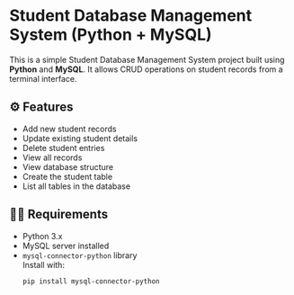 # Student Database Management System (Python + MySQL)

This is a simple Student Database Management System project built using **Python** and **MySQL**. It allows CRUD operations on student records from a terminal interface.

## ⚙️ Features

- Add new student records
- Update existing student details
- Delete student entries
- View all records
- View database structure
- Create the student table
- List all tables in the database

## 🧑‍💻 Requirements

- Python 3.x
- MySQL server installed
- `mysql-connector-python` library  
  Install with:
  ```bash
  pip install mysql-connector-python

